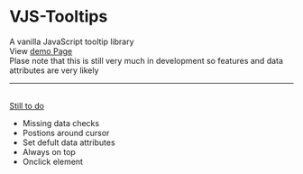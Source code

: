 # VJS-Tooltips

A vanilla JavaScript tooltip library
<br />View <a href="https://mrluxan.github.io/VJS-Tooltips.js/">demo Page</a>
<br />Plase note that this is still very much in development so features and data attributes are very likely 
<br />
<hr>
<br /> <u> Still to do </u>
<ul>
	<li>Missing data checks</li>
	<li>Postions around cursor</li>
	<li>Set defult data attributes</li>
	<li>Always on top</li>
	<li>Onclick element</li>
</ul>
